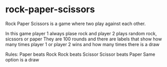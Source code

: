 # rock-paper-scissors

Rock Paper Scissors is a game where two play against each other.

In this game player 1 always plase rock and player 2 plays random rock, sicssors or paper
They are 100 rounds and there are labels that show how many times player 1 or player 2 wins and how many times there is a draw

Rules:
Paper beats Rock
Rock beats Scissor
Scissor beats Paper
Same option is a draw
